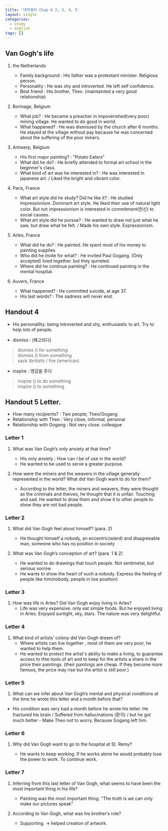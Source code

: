 ```yaml
---
title: '대학영어 Chap 6 2, 3, 4, 5'
layout: single
categories:
  - study
  - english
tags: []
---
```


## Van Gogh's life 

1. the Netherlands
    - Family background : His father was a protestant minister. Religious person.
    - Personality : He was shy and introverted. He left self confidence. 
    - Best friend : His brother, Theo. (maintainted a very good relationship)

2. Borinage, Belgium
    - What job? : He became a preacher in impoverished(very poor) mining village. He wanted to do good in world.
    - What happened? : He was dismissed by the church after 6 months. He stayed at the village without pay because he was concerned about the suffering of the poor miners.

3. Antwerp, Belgium
    - His first major painting? : "Potato Eaters"
    - What did he do? : He briefly attended to formal art school in the beginner's class.
    - What kind of art was he interested in? : He was interested in japanese art. / Liked the bright and vibrant color.

4. Paris, France
    - What art style did he study? Did he like it? : He studied Impressionism. Dominant art style. He liked their use of natural light color. But not impressionism is interested in commitment(헌신) to social causes.
    - What art style did he pursue? : He wanted to draw not just what he saw, but draw what he felt. / Made his own style. Expressionism.

5. Arles, France
    - What did he do? : He painted. He spent most of his money to painting supplies
    - Who did he invite for what? : He invited Paul Gogang. (Only accepted) lived together. but they qurreled. 
    - Where did he continue painting? : He continued painting in the mental hospital.

6. Auvers, France
    - What happened? : He committed suicide, at age 37. 
    - His last words? : The sadness will never end.

## Handout 4

   - His personallity: being introverted and shy, enthusiastic to art. Try to help lots of people.

   - dismiss : (해고되다)
   > dismiss () for something  
   > dismiss () from something  
   > sack (british) / fire (american)  

   - inspire : 영감을 주다
   > inspire () to do something  
   > inspire () to something  

## Handout 5 Letter.

- How many recipients? : Two people; Theo/Gogang
- Relationship with Theo : Very close, informal, personal
- Relationship with Gogang : Not very close. colleague

### Letter 1 

1.	What was Van Gogh’s only anxiety at that time?
    - His only anxiety : How can I be of use in the world?
    - He wanted to be used to serve a greater purpose.

2.	How were the miners and the weavers in the village generally represented in the world? What did Van Gogh want to do for them?
    - According to the letter, the miners and weavers, they were thought as the criminals and theives, he thought that it is unfair. Touching and sad. He wanted to draw them and show it to other people to show they are not bad people.

### Letter 2

1.	What did Van Gogh feel about himself? (para. 2)
    - He thought himself a nobody, an eccentric(wierd) and disagreeable man, someone who has no position in society

2.	What was Van Gogh’s conception of art? (para. 1 & 2)
    - He wanted to do drawings that touch people. Not sentimetal, but serious sorrow
    - He wants to show the heart of such a nobody. Express the feeling of people like him(nobody, people in low position)

### Letter 3

1.	How was life in Arles? Did Van Gogh enjoy living in Arles?
      - Life was very expensive. only eat simple foods. But he enjoyed living in Arles. Enjoyed sunlight, sky, stars. The nature was very delightful. 

### Letter 4

1.	What kind of artists’ colony did Van Gogh dream of?
    - Where artists can live together , most of them are very poor, he wanted to help them.
    - He wanted to protect the artist's ability to make a living, to guarantee access to thte tools of art and to keep for the  artists a share in the price their paintings. (their paintings are cheap. If they become more famuos, the price may rise but the artist is still poor.)


### Letter 5

1.	What can we infer about Van Gogh’s mental and physical conditions at the time he wrote this letter and a month before that? 
- His condition was very bad a month before he wrote his letter. He fractured his brain / Suffered from hallucinations (환각) / but he got much better - Make Theo not to worry. Because Gogang left him.


### Letter 6

1.	Why did Van Gogh want to go to the hospital at St. Remy?

    - He wants to keep working. If he works alone he would probably lose the power to work. To continue work.

### Letter 7

1.	Inferring from this last letter of Van Gogh, what seems to have been the most important thing in his life?
    - Painting was the most important thing. "The truth is we can only make our pictures speak"

2.	According to Van Gogh, what was his brother’s role?
    - Supporting. -> helped creation of artwork.